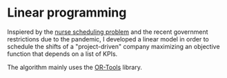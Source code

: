 # Linear programming

Inspiered by the [nurse scheduling problem](https://en.wikipedia.org/wiki/Nurse_scheduling_problem) and the recent government restrictions due to the pandemic, I developed a linear model in order to schedule the shifts of a "project-driven" company maximizing an objective function that depends on a list of KPIs.

The algorithm mainly uses the [OR-Tools](https://developers.google.com/optimization) library.


